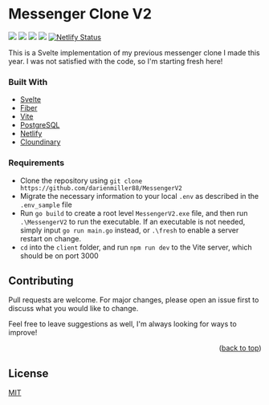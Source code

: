 # Messenger Clone V2

![](https://img.shields.io/badge/made%20by-DarienMiller-blue)
![](https://img.shields.io/badge/Golang-1.17-yellow)
![](https://img.shields.io/badge/React-red)
![](https://img.shields.io/badge/MongoDB-Cloud-green)
[![Netlify Status](https://api.netlify.com/api/v1/badges/1715535d-5c1e-46d4-80e2-fba5816cf2ca/deploy-status)](https://app.netlify.com/sites/messengerv2/deploys)

This is a Svelte implementation of my previous messenger clone I made this year. I was not satisfied with the code, so I'm starting fresh here!

### Built With

* [Svelte](https://reactjs.org)
* [Fiber](https://github.com/gofiber/fiber)
* [Vite](https://vitejs.dev/)
* [PostgreSQL](https://www.postgresql.org/)
* [Netlify](https://bit.ly/3q4pcJz)
* [Cloundinary](https://cloudinary.com/)

### Requirements
* Clone the repository using `git clone https://github.com/darienmiller88/MessengerV2`
* Migrate the necessary information to your local `.env` as described in the `.env_sample` file
* Run `go build` to create a root level `MessengerV2.exe` file, and then run `.\MessengerV2` to run the executable. If an executable is not needed, simply input `go run main.go` instead, or `.\fresh` to enable a server restart on change.
* `cd` into the `client` folder, and run `npm run dev` to the Vite server, which should be on port 3000

## Contributing
Pull requests are welcome. For major changes, please open an issue first to discuss what you would like to change.

Feel free to leave suggestions as well, I'm always looking for ways to improve!

<p align="right">(<a href="#top">back to top</a>)</p>

## License
[MIT](https://choosealicense.com/licenses/mit/)